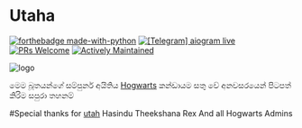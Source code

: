 # Utaha

[![forthebadge made-with-python](http://ForTheBadge.com/images/badges/made-with-python.svg)](https://www.python.org/)
[![\[Telegram\] aiogram live](https://img.shields.io/badge/telegram-aiogram-blue.svg?style=flat-square)](https://t.me/aiogram_live)
[![PRs Welcome](https://img.shields.io/badge/PRs-welcome-brightgreen.svg?style=flat-square)](http://makeapullrequest.com)
[![Actively Maintained](https://img.shields.io/badge/Maintenance%20Level-Actively%20Maintained-green.svg)](https://gist.github.com/cheerfulstoic/d107229326a01ff0f333a1d3476e068d)

![logo](https://telegra.ph/file/9e4dfb7c9cf54bf295271.jpg)


මෙම බූතයන්ගේ සම්පුර්න අයිතිය
[Hogwarts](https://t.me/HogwartsPlus) කන්ඩායම සතු වේ
අනවසරයෙන් පිටපත් කිරිම සපුරා තහනම්


#Special thanks for
[utah](https://t.me/Kasumiutahabot)
Hasindu Theekshana
Rex
And all Hogwarts Admins
